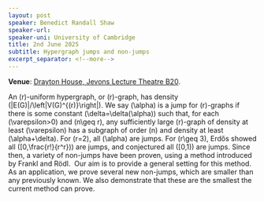 ```yaml
---
layout: post
speaker: Benedict Randall Shaw
speaker-url:
speaker-uni: University of Cambridge
title: 2nd June 2025
subtitle: Hypergraph jumps and non-jumps
excerpt_separator: <!--more-->
---
```

**Venue**: <a href="https://www.openstreetmap.org/way/15703989" target=_blank>Drayton House, Jevons Lecture Theatre B20</a>.

An \(r\)-uniform hypergraph, or \(r\)-graph, has density \(|E(G)|/\left|V(G)^{(r)}\right|\). We say \(\alpha\) is a jump for \(r\)-graphs if there is some constant \(\delta=\delta(\alpha)\) such that, for each \(\varepsilon>0\) and \(n\geq r\), any sufficiently large \(r\)-graph of density at least \(\varepsilon\) has a subgraph of order \(n\) and density at least \(\alpha+\delta\). For \(r=2\), all \(\alpha\) are jumps. For \(r\geq 3\), Erdős showed all \([0,\frac{r!}{r^r})\) are jumps, and conjectured all \([0,1)\) are jumps. Since then, a variety of non-jumps have been proven, using a method introduced by Frankl and Rödl. 
Our aim is to provide a general setting for this method. As an application, we prove several new non-jumps, which are smaller than any previously known. We also demonstrate that these are the smallest the current method can prove.

<!--more-->
